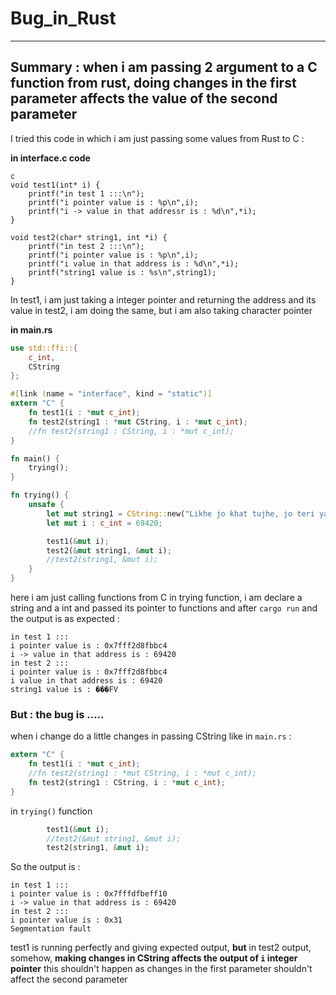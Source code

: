 # Bug_in_Rust
<!--
Thank you for filing a bug report! 🐛 Please provide a short summary of the bug,
along with any information you feel relevant to replicating the bug.
-->
----------------------
**Summary :** 
when i am passing 2 argument to a C function from rust, doing changes in the first parameter affects the value of the second parameter
----------------------
I tried this code in which i am just passing some values from Rust to C :

**in interface.c code** 
```
c
void test1(int* i) {
    printf("in test 1 :::\n");
    printf("i pointer value is : %p\n",i);
    printf("i -> value in that addressr is : %d\n",*i);
}

void test2(char* string1, int *i) {
    printf("in test 2 :::\n");
    printf("i pointer value is : %p\n",i);
    printf("i value in that address is : %d\n",*i);
    printf("string1 value is : %s\n",string1);
}
```
In test1, i am just taking a integer pointer and returning the address and its value
in test2, i am doing the same, but i am also taking character pointer

**in main.rs** 
```rust
use std::ffi::{
    c_int,
    CString
};

#[link (name = "interface", kind = "static")]
extern "C" {
    fn test1(i : *mut c_int);
    fn test2(string1 : *mut CString, i : *mut c_int);
    //fn test2(string1 : CString, i : *mut c_int);
}

fn main() {
    trying();
}

fn trying() {
    unsafe {
        let mut string1 = CString::new("Likhe jo khat tujhe, jo teri yaad mee...........").expect("lol error in payload");
        let mut i : c_int = 69420;

        test1(&mut i);
        test2(&mut string1, &mut i);
        //test2(string1, &mut i);
    }
}
```
here i am just calling functions from C 
in trying function, i am declare a string and a int and passed its pointer to functions
and after `cargo run`
and the output is as expected :
```
in test 1 :::
i pointer value is : 0x7fff2d8fbbc4
i -> value in that address is : 69420
in test 2 :::
i pointer value is : 0x7fff2d8fbbc4
i value in that address is : 69420
string1 value is : ���FV
```
### **But : the bug is .....**
when i change do a little changes in passing CString like in `main.rs` : 
```rust
extern "C" {
    fn test1(i : *mut c_int);
    //fn test2(string1 : *mut CString, i : *mut c_int);
    fn test2(string1 : CString, i : *mut c_int);
}
```
in `trying()` function
```rust
        test1(&mut i);
        //test2(&mut string1, &mut i);
        test2(string1, &mut i);
```
So the output is : 
```
in test 1 :::
i pointer value is : 0x7fffdfbeff10
i -> value in that address is : 69420
in test 2 :::
i pointer value is : 0x31
Segmentation fault
```
test1 is running perfectly and giving expected output,
**but** in test2 output, somehow, **making changes in CString affects the output of `i` integer pointer**
this shouldn't happen as changes in the first parameter shouldn't affect the second parameter

